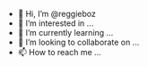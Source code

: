 - 👋 Hi, I’m @reggieboz
- 👀 I’m interested in ...
- 🌱 I’m currently learning ...
- 💞️ I’m looking to collaborate on ...
- 📫 How to reach me ...

<!---
reggieboz/reggieboz is a ✨ special ✨ repository because its `README.md` (this file) appears on your GitHub profile.
You can click the Preview link to take a look at your changes.
--->

